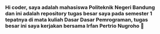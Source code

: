 ### Hi coder, saya adalah mahasiswa Politeknik Negeri Bandung dan ini adalah repository tugas besar saya pada semester 1 tepatnya di mata kuliah Dasar Dasar Pemrograman, tugas besar ini saya kerjakan bersama Irfan Pertrio Nugroho 👋

<!--
**iqbalalghifary/iqbalalghifary** is a ✨ _special_ ✨ repository because its `README.md` (this file) appears on your GitHub profile.

Here are some ideas to get you started:

- 🔭 I’m currently working on ...
- 🌱 I’m currently learning ...
- 👯 I’m looking to collaborate on ...
- 🤔 I’m looking for help with ...
- 💬 Ask me about ...
- 📫 How to reach me: ...
- 😄 Pronouns: ...
- ⚡ Fun fact: ...
-->
